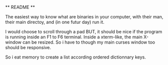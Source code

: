 ** README **

The easiest way to know what are binaries in your computer, with their man, their main directoy, and (in one futur day) run it.


I would choose to scroll through a pad BUT, it should be nice if the program is running inside an F1 to F6 terminal.
Inside a xterm-like, the main X-window can be resized. So i have to though my main curses window too should be responsive.

So i eat memory to create a list according ordered dictionnary keys.
